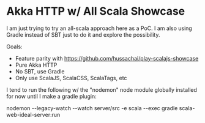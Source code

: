 # Akka HTTP w/ All Scala Showcase

I am just trying to try an all-scala approach here as a PoC. I am also using Gradle instead of SBT just to do it and explore the possibility.

Goals:

* Feature parity with https://github.com/hussachai/play-scalajs-showcase
* Pure Akka HTTP
* No SBT, use Gradle
* Only use ScalaJS, ScalaCSS, ScalaTags, etc

I tend to run the following w/ the "nodemon" node module globally installed for now until I make a gradle plugin:

nodemon --legacy-watch --watch server/src -e scala --exec gradle scala-web-ideal-server:run